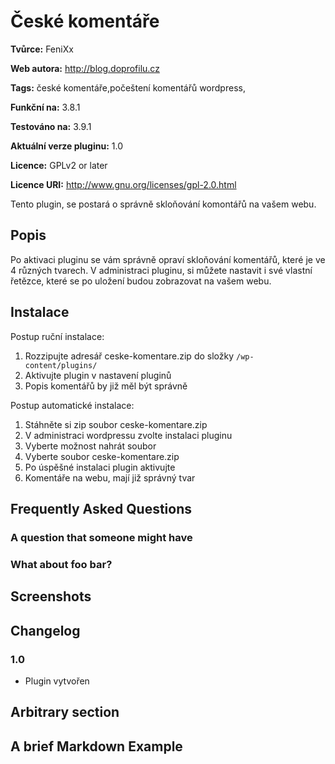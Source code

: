 # České komentáře #
**Tvůrce:** FeniXx
  
**Web autora:** http://blog.doprofilu.cz
  
**Tags:** české komentáře,počeštení komentářů wordpress,
  
**Funkční na:** 3.8.1
  
**Testováno na:** 3.9.1
  
**Aktuální verze pluginu:** 1.0
  
**Licence:** GPLv2 or later
  
**Licence URI:** http://www.gnu.org/licenses/gpl-2.0.html
  

Tento plugin, se postará o správně skloňování komontářů na vašem webu.

## Popis ##

Po aktivaci pluginu se vám správně opraví skloňování komentářů, které je ve 4 různých tvarech.
V administraci pluginu, si můžete nastavit i své vlastní řetězce, které se po uložení budou zobrazovat na vašem webu.

## Instalace ##

Postup ruční instalace:


1. Rozzipujte adresář ceske-komentare.zip do složky `/wp-content/plugins/`
2. Aktivujte plugin v nastavení pluginů
3. Popis komentářů by již měl být správně

Postup automatické instalace:

1. Stáhněte si zip soubor ceske-komentare.zip
2. V administraci wordpressu zvolte instalaci pluginu
3. Vyberte možnost nahrát soubor
4. Vyberte soubor ceske-komentare.zip
5. Po úspěšné instalaci plugin aktivujte
6. Komentáře na webu, mají již správný tvar

## Frequently Asked Questions ##

### A question that someone might have ###



### What about foo bar? ###



## Screenshots ##


## Changelog ##

### 1.0 ###
* Plugin vytvořen


## Arbitrary section ##


## A brief Markdown Example ##
